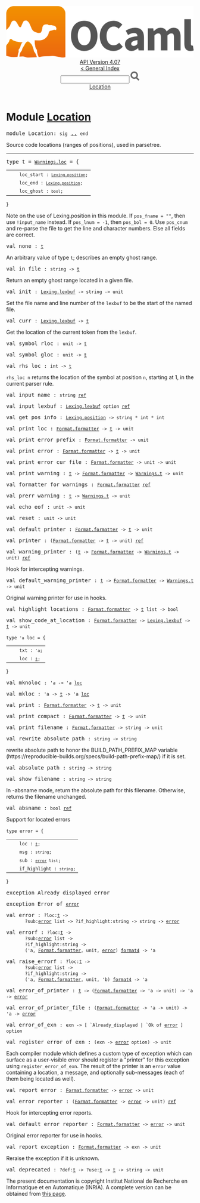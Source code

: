 <!-- ((! set title API !)) ((! set documentation !)) ((! set api !)) ((! set nobreadcrumb !)) -->
<div class="api"><header><nav class="toc brand"><a class="brand" href="https://ocaml.org/"><img src="colour-logo-gray.svg" class="svg" alt="OCaml"></a></nav><nav class="toc"><div class="toc_version"><a href="/docs" id="version-select">API Version 4.07</a></div><a href="index.html">&lt; General Index</a><div class="api_search"><input type="text" name="apisearch" id="api_search" oninput="mySearch(false);" onkeypress="this.oninput();" onclick="this.oninput();" onpaste="this.oninput();">
<img src="search_icon.svg" alt="Search" class="svg" onclick="mySearch(false)"></div>
<div id="search_results"></div><div class="toc_title"><a href="#top">Location</a></div><ul></ul></nav></header>

<h1>Module <a href="type_Location.html">Location</a></h1>

<pre><span id="MODULELocation"><span class="keyword">module</span> Location</span>: <code class="code"><span class="keyword">sig</span></code> <a href="Location.html">..</a> <code class="code"><span class="keyword">end</span></code></pre><div class="info module top">
<div class="info-desc">
<p>Source code locations (ranges of positions), used in parsetree.</p>
</div>
</div>
<hr width="100%">

<pre><span id="TYPEt"><span class="keyword">type</span> <code class="type"></code>t</span> = <code class="type"><a href="Warnings.html#TYPEloc">Warnings.loc</a></code> = {</pre><table class="typetable">
<tbody><tr>
<td align="left" valign="top">
<code>&nbsp;&nbsp;</code></td>
<td align="left" valign="top">
<code><span id="TYPEELTt.loc_start">loc_start</span>&nbsp;: <code class="type"><a href="Lexing.html#TYPEposition">Lexing.position</a></code>;</code></td>

</tr>
<tr>
<td align="left" valign="top">
<code>&nbsp;&nbsp;</code></td>
<td align="left" valign="top">
<code><span id="TYPEELTt.loc_end">loc_end</span>&nbsp;: <code class="type"><a href="Lexing.html#TYPEposition">Lexing.position</a></code>;</code></td>

</tr>
<tr>
<td align="left" valign="top">
<code>&nbsp;&nbsp;</code></td>
<td align="left" valign="top">
<code><span id="TYPEELTt.loc_ghost">loc_ghost</span>&nbsp;: <code class="type">bool</code>;</code></td>

</tr></tbody></table>
}


<p>Note on the use of Lexing.position in this module.
   If <code class="code">pos_fname&nbsp;=&nbsp;<span class="string">""</span></code>, then use <code class="code">!input_name</code> instead.
   If <code class="code">pos_lnum&nbsp;=&nbsp;-1</code>, then <code class="code">pos_bol&nbsp;=&nbsp;0</code>. Use <code class="code">pos_cnum</code> and
     re-parse the file to get the line and character numbers.
   Else all fields are correct.</p>

<pre><span id="VALnone"><span class="keyword">val</span> none</span> : <code class="type"><a href="Location.html#TYPEt">t</a></code></pre><div class="info ">
<div class="info-desc">
<p>An arbitrary value of type <code class="code">t</code>; describes an empty ghost range.</p>
</div>
</div>

<pre><span id="VALin_file"><span class="keyword">val</span> in_file</span> : <code class="type">string -&gt; <a href="Location.html#TYPEt">t</a></code></pre><div class="info ">
<div class="info-desc">
<p>Return an empty ghost range located in a given file.</p>
</div>
</div>

<pre><span id="VALinit"><span class="keyword">val</span> init</span> : <code class="type"><a href="Lexing.html#TYPElexbuf">Lexing.lexbuf</a> -&gt; string -&gt; unit</code></pre><div class="info ">
<div class="info-desc">
<p>Set the file name and line number of the <code class="code">lexbuf</code> to be the start
    of the named file.</p>
</div>
</div>

<pre><span id="VALcurr"><span class="keyword">val</span> curr</span> : <code class="type"><a href="Lexing.html#TYPElexbuf">Lexing.lexbuf</a> -&gt; <a href="Location.html#TYPEt">t</a></code></pre><div class="info ">
<div class="info-desc">
<p>Get the location of the current token from the <code class="code">lexbuf</code>.</p>
</div>
</div>

<pre><span id="VALsymbol_rloc"><span class="keyword">val</span> symbol_rloc</span> : <code class="type">unit -&gt; <a href="Location.html#TYPEt">t</a></code></pre>
<pre><span id="VALsymbol_gloc"><span class="keyword">val</span> symbol_gloc</span> : <code class="type">unit -&gt; <a href="Location.html#TYPEt">t</a></code></pre>
<pre><span id="VALrhs_loc"><span class="keyword">val</span> rhs_loc</span> : <code class="type">int -&gt; <a href="Location.html#TYPEt">t</a></code></pre><div class="info ">
<div class="info-desc">
<p><code class="code">rhs_loc&nbsp;n</code> returns the location of the symbol at position <code class="code">n</code>, starting
  at 1, in the current parser rule.</p>
</div>
</div>

<pre><span id="VALinput_name"><span class="keyword">val</span> input_name</span> : <code class="type">string <a href="Pervasives.html#TYPEref">ref</a></code></pre>
<pre><span id="VALinput_lexbuf"><span class="keyword">val</span> input_lexbuf</span> : <code class="type"><a href="Lexing.html#TYPElexbuf">Lexing.lexbuf</a> option <a href="Pervasives.html#TYPEref">ref</a></code></pre>
<pre><span id="VALget_pos_info"><span class="keyword">val</span> get_pos_info</span> : <code class="type"><a href="Lexing.html#TYPEposition">Lexing.position</a> -&gt; string * int * int</code></pre>
<pre><span id="VALprint_loc"><span class="keyword">val</span> print_loc</span> : <code class="type"><a href="Format.html#TYPEformatter">Format.formatter</a> -&gt; <a href="Location.html#TYPEt">t</a> -&gt; unit</code></pre>
<pre><span id="VALprint_error_prefix"><span class="keyword">val</span> print_error_prefix</span> : <code class="type"><a href="Format.html#TYPEformatter">Format.formatter</a> -&gt; unit</code></pre>
<pre><span id="VALprint_error"><span class="keyword">val</span> print_error</span> : <code class="type"><a href="Format.html#TYPEformatter">Format.formatter</a> -&gt; <a href="Location.html#TYPEt">t</a> -&gt; unit</code></pre>
<pre><span id="VALprint_error_cur_file"><span class="keyword">val</span> print_error_cur_file</span> : <code class="type"><a href="Format.html#TYPEformatter">Format.formatter</a> -&gt; unit -&gt; unit</code></pre>
<pre><span id="VALprint_warning"><span class="keyword">val</span> print_warning</span> : <code class="type"><a href="Location.html#TYPEt">t</a> -&gt; <a href="Format.html#TYPEformatter">Format.formatter</a> -&gt; <a href="Warnings.html#TYPEt">Warnings.t</a> -&gt; unit</code></pre>
<pre><span id="VALformatter_for_warnings"><span class="keyword">val</span> formatter_for_warnings</span> : <code class="type"><a href="Format.html#TYPEformatter">Format.formatter</a> <a href="Pervasives.html#TYPEref">ref</a></code></pre>
<pre><span id="VALprerr_warning"><span class="keyword">val</span> prerr_warning</span> : <code class="type"><a href="Location.html#TYPEt">t</a> -&gt; <a href="Warnings.html#TYPEt">Warnings.t</a> -&gt; unit</code></pre>
<pre><span id="VALecho_eof"><span class="keyword">val</span> echo_eof</span> : <code class="type">unit -&gt; unit</code></pre>
<pre><span id="VALreset"><span class="keyword">val</span> reset</span> : <code class="type">unit -&gt; unit</code></pre>
<pre><span id="VALdefault_printer"><span class="keyword">val</span> default_printer</span> : <code class="type"><a href="Format.html#TYPEformatter">Format.formatter</a> -&gt; <a href="Location.html#TYPEt">t</a> -&gt; unit</code></pre>
<pre><span id="VALprinter"><span class="keyword">val</span> printer</span> : <code class="type">(<a href="Format.html#TYPEformatter">Format.formatter</a> -&gt; <a href="Location.html#TYPEt">t</a> -&gt; unit) <a href="Pervasives.html#TYPEref">ref</a></code></pre>
<pre><span id="VALwarning_printer"><span class="keyword">val</span> warning_printer</span> : <code class="type">(<a href="Location.html#TYPEt">t</a> -&gt; <a href="Format.html#TYPEformatter">Format.formatter</a> -&gt; <a href="Warnings.html#TYPEt">Warnings.t</a> -&gt; unit) <a href="Pervasives.html#TYPEref">ref</a></code></pre><div class="info ">
<div class="info-desc">
<p>Hook for intercepting warnings.</p>
</div>
</div>

<pre><span id="VALdefault_warning_printer"><span class="keyword">val</span> default_warning_printer</span> : <code class="type"><a href="Location.html#TYPEt">t</a> -&gt; <a href="Format.html#TYPEformatter">Format.formatter</a> -&gt; <a href="Warnings.html#TYPEt">Warnings.t</a> -&gt; unit</code></pre><div class="info ">
<div class="info-desc">
<p>Original warning printer for use in hooks.</p>
</div>
</div>

<pre><span id="VALhighlight_locations"><span class="keyword">val</span> highlight_locations</span> : <code class="type"><a href="Format.html#TYPEformatter">Format.formatter</a> -&gt; <a href="Location.html#TYPEt">t</a> list -&gt; bool</code></pre>
<pre><span id="VALshow_code_at_location"><span class="keyword">val</span> show_code_at_location</span> : <code class="type"><a href="Format.html#TYPEformatter">Format.formatter</a> -&gt; <a href="Lexing.html#TYPElexbuf">Lexing.lexbuf</a> -&gt; <a href="Location.html#TYPEt">t</a> -&gt; unit</code></pre>
<pre><code><span id="TYPEloc"><span class="keyword">type</span> <code class="type">'a</code> loc</span> = {</code></pre><table class="typetable">
<tbody><tr>
<td align="left" valign="top">
<code>&nbsp;&nbsp;</code></td>
<td align="left" valign="top">
<code><span id="TYPEELTloc.txt">txt</span>&nbsp;: <code class="type">'a</code>;</code></td>

</tr>
<tr>
<td align="left" valign="top">
<code>&nbsp;&nbsp;</code></td>
<td align="left" valign="top">
<code><span id="TYPEELTloc.loc">loc</span>&nbsp;: <code class="type"><a href="Location.html#TYPEt">t</a></code>;</code></td>

</tr></tbody></table>
}



<pre><span id="VALmknoloc"><span class="keyword">val</span> mknoloc</span> : <code class="type">'a -&gt; 'a <a href="Location.html#TYPEloc">loc</a></code></pre>
<pre><span id="VALmkloc"><span class="keyword">val</span> mkloc</span> : <code class="type">'a -&gt; <a href="Location.html#TYPEt">t</a> -&gt; 'a <a href="Location.html#TYPEloc">loc</a></code></pre>
<pre><span id="VALprint"><span class="keyword">val</span> print</span> : <code class="type"><a href="Format.html#TYPEformatter">Format.formatter</a> -&gt; <a href="Location.html#TYPEt">t</a> -&gt; unit</code></pre>
<pre><span id="VALprint_compact"><span class="keyword">val</span> print_compact</span> : <code class="type"><a href="Format.html#TYPEformatter">Format.formatter</a> -&gt; <a href="Location.html#TYPEt">t</a> -&gt; unit</code></pre>
<pre><span id="VALprint_filename"><span class="keyword">val</span> print_filename</span> : <code class="type"><a href="Format.html#TYPEformatter">Format.formatter</a> -&gt; string -&gt; unit</code></pre>
<pre><span id="VALrewrite_absolute_path"><span class="keyword">val</span> rewrite_absolute_path</span> : <code class="type">string -&gt; string</code></pre><div class="info ">
<div class="info-desc">
<p>rewrite absolute path to honor the BUILD_PATH_PREFIX_MAP
        variable (https://reproducible-builds.org/specs/build-path-prefix-map/)
        if it is set.</p>
</div>
</div>

<pre><span id="VALabsolute_path"><span class="keyword">val</span> absolute_path</span> : <code class="type">string -&gt; string</code></pre>
<pre><span id="VALshow_filename"><span class="keyword">val</span> show_filename</span> : <code class="type">string -&gt; string</code></pre><div class="info ">
<div class="info-desc">
<p>In -absname mode, return the absolute path for this filename.
        Otherwise, returns the filename unchanged.</p>
</div>
</div>

<pre><span id="VALabsname"><span class="keyword">val</span> absname</span> : <code class="type">bool <a href="Pervasives.html#TYPEref">ref</a></code></pre><p>Support for located errors</p>

<pre><code><span id="TYPEerror"><span class="keyword">type</span> <code class="type"></code>error</span> = {</code></pre><table class="typetable">
<tbody><tr>
<td align="left" valign="top">
<code>&nbsp;&nbsp;</code></td>
<td align="left" valign="top">
<code><span id="TYPEELTerror.loc">loc</span>&nbsp;: <code class="type"><a href="Location.html#TYPEt">t</a></code>;</code></td>

</tr>
<tr>
<td align="left" valign="top">
<code>&nbsp;&nbsp;</code></td>
<td align="left" valign="top">
<code><span id="TYPEELTerror.msg">msg</span>&nbsp;: <code class="type">string</code>;</code></td>

</tr>
<tr>
<td align="left" valign="top">
<code>&nbsp;&nbsp;</code></td>
<td align="left" valign="top">
<code><span id="TYPEELTerror.sub">sub</span>&nbsp;: <code class="type"><a href="Location.html#TYPEerror">error</a> list</code>;</code></td>

</tr>
<tr>
<td align="left" valign="top">
<code>&nbsp;&nbsp;</code></td>
<td align="left" valign="top">
<code><span id="TYPEELTerror.if_highlight">if_highlight</span>&nbsp;: <code class="type">string</code>;</code></td>

</tr></tbody></table>
}



<pre><span id="EXCEPTIONAlready_displayed_error"><span class="keyword">exception</span> Already_displayed_error</span></pre>

<pre><span id="EXCEPTIONError"><span class="keyword">exception</span> Error</span> <span class="keyword">of</span> <code class="type"><a href="Location.html#TYPEerror">error</a></code></pre>

<pre><span id="VALerror"><span class="keyword">val</span> error</span> : <code class="type">?loc:<a href="Location.html#TYPEt">t</a> -&gt;<br>       ?sub:<a href="Location.html#TYPEerror">error</a> list -&gt; ?if_highlight:string -&gt; string -&gt; <a href="Location.html#TYPEerror">error</a></code></pre>
<pre><span id="VALerrorf"><span class="keyword">val</span> errorf</span> : <code class="type">?loc:<a href="Location.html#TYPEt">t</a> -&gt;<br>       ?sub:<a href="Location.html#TYPEerror">error</a> list -&gt;<br>       ?if_highlight:string -&gt;<br>       ('a, <a href="Format.html#TYPEformatter">Format.formatter</a>, unit, <a href="Location.html#TYPEerror">error</a>) <a href="Pervasives.html#TYPEformat4">format4</a> -&gt; 'a</code></pre>
<pre><span id="VALraise_errorf"><span class="keyword">val</span> raise_errorf</span> : <code class="type">?loc:<a href="Location.html#TYPEt">t</a> -&gt;<br>       ?sub:<a href="Location.html#TYPEerror">error</a> list -&gt;<br>       ?if_highlight:string -&gt;<br>       ('a, <a href="Format.html#TYPEformatter">Format.formatter</a>, unit, 'b) <a href="Pervasives.html#TYPEformat4">format4</a> -&gt; 'a</code></pre>
<pre><span id="VALerror_of_printer"><span class="keyword">val</span> error_of_printer</span> : <code class="type"><a href="Location.html#TYPEt">t</a> -&gt; (<a href="Format.html#TYPEformatter">Format.formatter</a> -&gt; 'a -&gt; unit) -&gt; 'a -&gt; <a href="Location.html#TYPEerror">error</a></code></pre>
<pre><span id="VALerror_of_printer_file"><span class="keyword">val</span> error_of_printer_file</span> : <code class="type">(<a href="Format.html#TYPEformatter">Format.formatter</a> -&gt; 'a -&gt; unit) -&gt; 'a -&gt; <a href="Location.html#TYPEerror">error</a></code></pre>
<pre><span id="VALerror_of_exn"><span class="keyword">val</span> error_of_exn</span> : <code class="type">exn -&gt; [ `Already_displayed | `Ok of <a href="Location.html#TYPEerror">error</a> ] option</code></pre>
<pre><span id="VALregister_error_of_exn"><span class="keyword">val</span> register_error_of_exn</span> : <code class="type">(exn -&gt; <a href="Location.html#TYPEerror">error</a> option) -&gt; unit</code></pre><div class="info ">
<div class="info-desc">
<p>Each compiler module which defines a custom type of exception
    which can surface as a user-visible error should register
    a "printer" for this exception using <code class="code">register_error_of_exn</code>.
    The result of the printer is an <code class="code">error</code> value containing
    a location, a message, and optionally sub-messages (each of them
    being located as well).</p>
</div>
</div>

<pre><span id="VALreport_error"><span class="keyword">val</span> report_error</span> : <code class="type"><a href="Format.html#TYPEformatter">Format.formatter</a> -&gt; <a href="Location.html#TYPEerror">error</a> -&gt; unit</code></pre>
<pre><span id="VALerror_reporter"><span class="keyword">val</span> error_reporter</span> : <code class="type">(<a href="Format.html#TYPEformatter">Format.formatter</a> -&gt; <a href="Location.html#TYPEerror">error</a> -&gt; unit) <a href="Pervasives.html#TYPEref">ref</a></code></pre><div class="info ">
<div class="info-desc">
<p>Hook for intercepting error reports.</p>
</div>
</div>

<pre><span id="VALdefault_error_reporter"><span class="keyword">val</span> default_error_reporter</span> : <code class="type"><a href="Format.html#TYPEformatter">Format.formatter</a> -&gt; <a href="Location.html#TYPEerror">error</a> -&gt; unit</code></pre><div class="info ">
<div class="info-desc">
<p>Original error reporter for use in hooks.</p>
</div>
</div>

<pre><span id="VALreport_exception"><span class="keyword">val</span> report_exception</span> : <code class="type"><a href="Format.html#TYPEformatter">Format.formatter</a> -&gt; exn -&gt; unit</code></pre><div class="info ">
<div class="info-desc">
<p>Reraise the exception if it is unknown.</p>
</div>
</div>

<pre><span id="VALdeprecated"><span class="keyword">val</span> deprecated</span> : <code class="type">?def:<a href="Location.html#TYPEt">t</a> -&gt; ?use:<a href="Location.html#TYPEt">t</a> -&gt; <a href="Location.html#TYPEt">t</a> -&gt; string -&gt; unit</code></pre>
<div class="copyright">The present documentation is copyright Institut National de Recherche en Informatique et en Automatique (INRIA). A complete version can be obtained from <a href="http://caml.inria.fr/pub/docs/manual-ocaml/">this page</a>.</div></div>